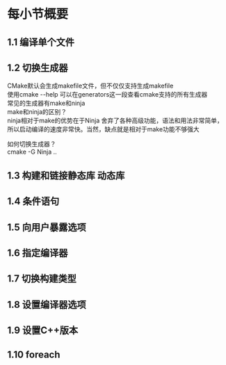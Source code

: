 # 每小节概要
## 1.1 编译单个文件   
## 1.2 切换生成器   
CMake默认会生成makefile文件，但不仅仅支持生成makefile  
使用cmake --help 可以在generators这一段查看cmake支持的所有生成器  
常见的生成器有make和ninja  
make和ninja的区别？  
ninja相对于make的优势在于Ninja 舍弃了各种高级功能，语法和用法非常简单，所以启动编译的速度非常快。当然，缺点就是相对于make功能不够强大  

如何切换生成器？  
cmake -G Ninja .. 
## 1.3 构建和链接静态库 动态库  
## 1.4 条件语句  
## 1.5 向用户暴露选项  
## 1.6 指定编译器  
## 1.7 切换构建类型  
## 1.8 设置编译器选项  
## 1.9 设置C++版本  
## 1.10 foreach  